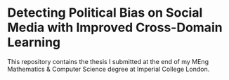# Detecting Political Bias on Social Media with Improved Cross-Domain Learning

This repository contains the thesis I submitted at the end of my MEng Mathematics & Computer Science degree at Imperial College London.
